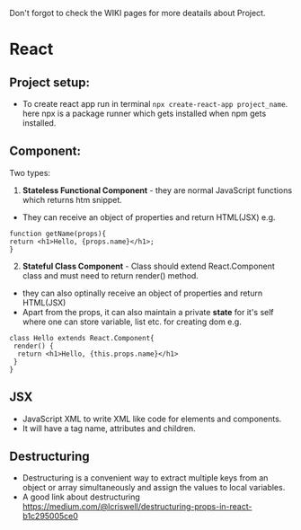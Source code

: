 Don't forgot to check the WIKI pages for more deatails about Project.

# React

## Project setup:
- To create react app run in terminal
 `npx create-react-app project_name`. here npx is a package runner which gets installed when npm gets installed.

## Component:
Two types:
1) **Stateless Functional Component** - they are normal JavaScript functions which returns htm snippet.
- They can receive an object of properties and return HTML(JSX)
e.g. 
```
function getName(props){
return <h1>Hello, {props.name}</h1>;
}
```
2) **Stateful Class Component** - Class should extend React.Component class and must need to return render() method. 
- they can also optinally receive an object of properties and return HTML(JSX)
- Apart from the props, it can also maintain a private **state** for it's self where one can store variable, list etc. for creating dom
e.g.
```
class Hello extends React.Component{
 render() {
  return <h1>Hello, {this.props.name}</h1>
 }
}
```

## JSX
- JavaScript XML to write XML like code for elements and components.
- It will have a tag name, attributes and children.

## Destructuring
- Destructuring is a convenient way to extract multiple keys from an object or array simultaneously and assign the values to local variables.
- A good link about destructuring https://medium.com/@lcriswell/destructuring-props-in-react-b1c295005ce0
